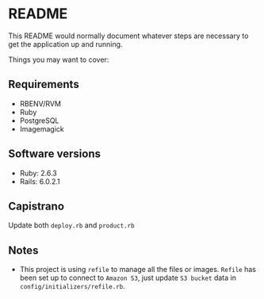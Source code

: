 # README

This README would normally document whatever steps are necessary to get the
application up and running.

Things you may want to cover:

## Requirements
- RBENV/RVM
- Ruby
- PostgreSQL
- Imagemagick

## Software versions
- Ruby: 2.6.3
- Rails: 6.0.2.1

## Capistrano
Update both `deploy.rb` and `product.rb`

## Notes
- This project is using `refile` to manage all the files or images. `Refile` has been set up to connect to `Amazon S3`, just update `S3 bucket` data in `config/initializers/refile.rb`.